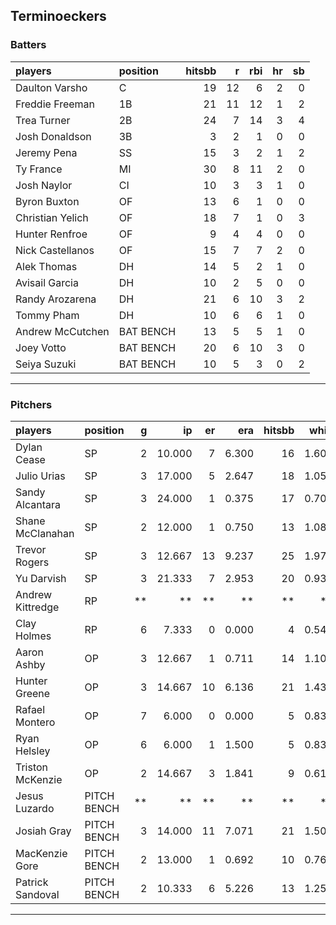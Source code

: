## Terminoeckers

### Batters

 
|players          |position  | hitsbb|  r| rbi| hr| sb| 
|:----------------|:---------|------:|--:|---:|--:|--:| 
|Daulton Varsho   |C         |     19| 12|   6|  2|  0| 
|Freddie Freeman  |1B        |     21| 11|  12|  1|  2| 
|Trea Turner      |2B        |     24|  7|  14|  3|  4| 
|Josh Donaldson   |3B        |      3|  2|   1|  0|  0| 
|Jeremy Pena      |SS        |     15|  3|   2|  1|  2| 
|Ty France        |MI        |     30|  8|  11|  2|  0| 
|Josh Naylor      |CI        |     10|  3|   3|  1|  0| 
|Byron Buxton     |OF        |     13|  6|   1|  0|  0| 
|Christian Yelich |OF        |     18|  7|   1|  0|  3| 
|Hunter Renfroe   |OF        |      9|  4|   4|  0|  0| 
|Nick Castellanos |OF        |     15|  7|   7|  2|  0| 
|Alek Thomas      |DH        |     14|  5|   2|  1|  0| 
|Avisail Garcia   |DH        |     10|  2|   5|  0|  0| 
|Randy Arozarena  |DH        |     21|  6|  10|  3|  2| 
|Tommy Pham       |DH        |     10|  6|   6|  1|  0| 
|Andrew McCutchen |BAT BENCH |     13|  5|   5|  1|  0| 
|Joey Votto       |BAT BENCH |     20|  6|  10|  3|  0| 
|Seiya Suzuki     |BAT BENCH |     10|  5|   3|  0|  2| 

* * *

### Pitchers

 
|players          |position    |  g|     ip| er|   era| hitsbb|  whip| so|  w| sv| 
|:----------------|:-----------|--:|------:|--:|-----:|------:|-----:|--:|--:|--:| 
|Dylan Cease      |SP          |  2| 10.000|  7| 6.300|     16| 1.600|  9|  0|  0| 
|Julio Urias      |SP          |  3| 17.000|  5| 2.647|     18| 1.059| 16|  1|  0| 
|Sandy Alcantara  |SP          |  3| 24.000|  1| 0.375|     17| 0.708| 29|  3|  0| 
|Shane McClanahan |SP          |  2| 12.000|  1| 0.750|     13| 1.083| 16|  2|  0| 
|Trevor Rogers    |SP          |  3| 12.667| 13| 9.237|     25| 1.974| 10|  0|  0| 
|Yu Darvish       |SP          |  3| 21.333|  7| 2.953|     20| 0.937| 16|  1|  0| 
|Andrew Kittredge |RP          | **|     **| **|    **|     **|    **| **| **| **| 
|Clay Holmes      |RP          |  6|  7.333|  0| 0.000|      4| 0.545|  9|  0|  5| 
|Aaron Ashby      |OP          |  3| 12.667|  1| 0.711|     14| 1.105| 18|  1|  0| 
|Hunter Greene    |OP          |  3| 14.667| 10| 6.136|     21| 1.432| 20|  1|  0| 
|Rafael Montero   |OP          |  7|  6.000|  0| 0.000|      5| 0.833|  6|  2|  0| 
|Ryan Helsley     |OP          |  6|  6.000|  1| 1.500|      5| 0.833|  5|  0|  2| 
|Triston McKenzie |OP          |  2| 14.667|  3| 1.841|      9| 0.614| 11|  1|  0| 
|Jesus Luzardo    |PITCH BENCH | **|     **| **|    **|     **|    **| **| **| **| 
|Josiah Gray      |PITCH BENCH |  3| 14.000| 11| 7.071|     21| 1.500| 15|  1|  0| 
|MacKenzie Gore   |PITCH BENCH |  2| 13.000|  1| 0.692|     10| 0.769| 15|  1|  0| 
|Patrick Sandoval |PITCH BENCH |  2| 10.333|  6| 5.226|     13| 1.258| 11|  1|  0| 


* * *



